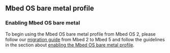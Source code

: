 ## Mbed OS bare metal profile

<Add description here>

### Enabling Mbed OS bare metal

To begin using the Mbed OS bare metal profile from Mbed OS 2, please follow our [migration guide](migrating-to-mbed-os-5.html) from Mbed 2 to Mbed 5 and follow the guidelines in the section about [enabling the Mbed OS bare metal profile](migrating-to-mbed-os-5.html#enabling-mbed-os-bare-metal).
